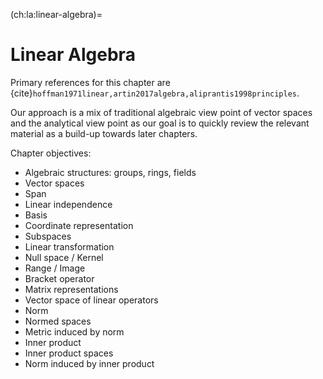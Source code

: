 (ch:la:linear-algebra)=
# Linear Algebra

Primary references for this chapter are 
{cite}`hoffman1971linear,artin2017algebra,aliprantis1998principles`.

Our approach is a mix of traditional algebraic view point of
vector spaces and the analytical view point as our goal is
to quickly review the relevant material as a build-up
towards later chapters.

Chapter objectives:

- Algebraic structures: groups, rings, fields
- Vector spaces
- Span
- Linear independence
- Basis
- Coordinate representation
- Subspaces
- Linear transformation
- Null space / Kernel
- Range  / Image
- Bracket operator
- Matrix representations
- Vector space of linear operators
- Norm
- Normed spaces
- Metric induced by norm
- Inner product
- Inner product spaces
- Norm induced by inner product



